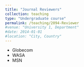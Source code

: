 ```yaml
---
title: "Journal Reviewers"
collection: teaching
type: "Undergraduate course"
permalink: /teaching/2094-Reviewer
#venue: "University 1, Department"
#date: 2014-01-01
#location: "City, Country"
---
```

 
- Globecom
- WASA
- MSN